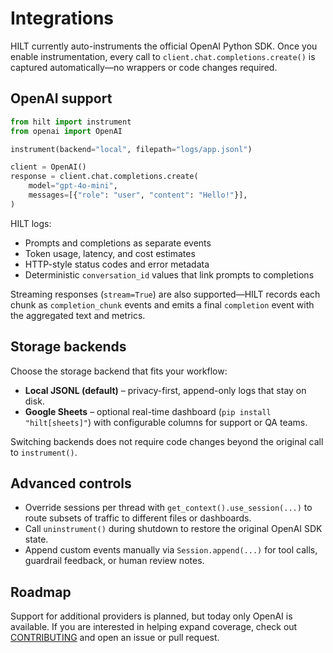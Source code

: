 # Integrations

HILT currently auto-instruments the official OpenAI Python SDK. Once you enable instrumentation, every call to `client.chat.completions.create()` is captured automatically—no wrappers or code changes required.

## OpenAI support

```python
from hilt import instrument
from openai import OpenAI

instrument(backend="local", filepath="logs/app.jsonl")

client = OpenAI()
response = client.chat.completions.create(
    model="gpt-4o-mini",
    messages=[{"role": "user", "content": "Hello!"}],
)
```

HILT logs:

- Prompts and completions as separate events
- Token usage, latency, and cost estimates
- HTTP-style status codes and error metadata
- Deterministic `conversation_id` values that link prompts to completions

Streaming responses (`stream=True`) are also supported—HILT records each chunk as `completion_chunk` events and emits a final `completion` event with the aggregated text and metrics.

## Storage backends

Choose the storage backend that fits your workflow:

- **Local JSONL (default)** – privacy-first, append-only logs that stay on disk.
- **Google Sheets** – optional real-time dashboard (`pip install "hilt[sheets]"`) with configurable columns for support or QA teams.

Switching backends does not require code changes beyond the original call to `instrument()`.

## Advanced controls

- Override sessions per thread with `get_context().use_session(...)` to route subsets of traffic to different files or dashboards.
- Call `uninstrument()` during shutdown to restore the original OpenAI SDK state.
- Append custom events manually via `Session.append(...)` for tool calls, guardrail feedback, or human review notes.

## Roadmap

Support for additional providers is planned, but today only OpenAI is available. If you are interested in helping expand coverage, check out [CONTRIBUTING](contributing.md) and open an issue or pull request.
